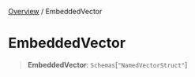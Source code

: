 [Overview](../index.md) / EmbeddedVector

# EmbeddedVector

> **EmbeddedVector**: `Schemas`\[`"NamedVectorStruct"`\]
